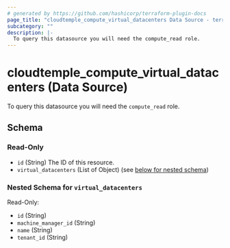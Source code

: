 ```yaml
---
# generated by https://github.com/hashicorp/terraform-plugin-docs
page_title: "cloudtemple_compute_virtual_datacenters Data Source - terraform-provider-cloudtemple"
subcategory: ""
description: |-
  To query this datasource you will need the compute_read role.
---
```


# cloudtemple_compute_virtual_datacenters (Data Source)

To query this datasource you will need the `compute_read` role.



<!-- schema generated by tfplugindocs -->
## Schema

### Read-Only

- `id` (String) The ID of this resource.
- `virtual_datacenters` (List of Object) (see [below for nested schema](#nestedatt--virtual_datacenters))

<a id="nestedatt--virtual_datacenters"></a>
### Nested Schema for `virtual_datacenters`

Read-Only:

- `id` (String)
- `machine_manager_id` (String)
- `name` (String)
- `tenant_id` (String)


